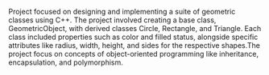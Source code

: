 Project focused on designing and implementing a suite of geometric classes using C++. The project involved creating a base class, GeometricObject, with derived classes Circle, Rectangle, and Triangle. Each class included properties such as color and filled status, alongside specific attributes like radius, width, height, and sides for the respective shapes.The project focus on concepts of object-oriented programming like inheritance, encapsulation, and polymorphism.
